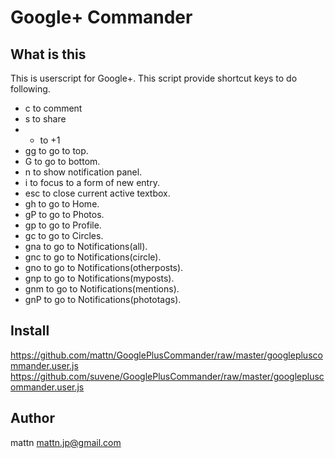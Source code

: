 Google+ Commander
=================

What is this
------------

This is userscript for Google+. This script provide shortcut keys to do following.

* c to comment
* s to share
* + to +1
* gg to go to top.
* G to go to bottom.
* n to show notification panel.
* i to focus to a form of new entry.
* esc to close current active textbox.
* gh to go to Home.
* gP to go to Photos.
* gp to go to Profile.
* gc to go to Circles.
* gna to go to Notifications(all).
* gnc to go to Notifications(circle).
* gno to go to Notifications(otherposts).
* gnp to go to Notifications(myposts).
* gnm to go to Notifications(mentions).
* gnP to go to Notifications(phototags).

Install
-------

https://github.com/mattn/GooglePlusCommander/raw/master/googlepluscommander.user.js
https://github.com/suvene/GooglePlusCommander/raw/master/googlepluscommander.user.js

Author
------

mattn <mattn.jp@gmail.com>

